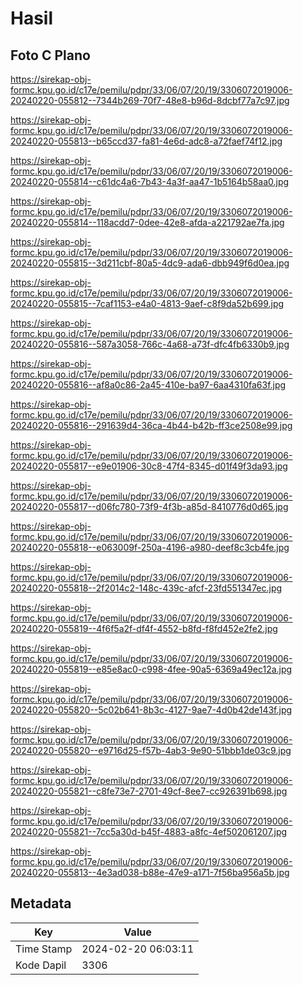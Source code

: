 # Hasil

## Foto C Plano

https://sirekap-obj-formc.kpu.go.id/c17e/pemilu/pdpr/33/06/07/20/19/3306072019006-20240220-055812--7344b269-70f7-48e8-b96d-8dcbf77a7c97.jpg

https://sirekap-obj-formc.kpu.go.id/c17e/pemilu/pdpr/33/06/07/20/19/3306072019006-20240220-055813--b65ccd37-fa81-4e6d-adc8-a72faef74f12.jpg

https://sirekap-obj-formc.kpu.go.id/c17e/pemilu/pdpr/33/06/07/20/19/3306072019006-20240220-055814--c61dc4a6-7b43-4a3f-aa47-1b5164b58aa0.jpg

https://sirekap-obj-formc.kpu.go.id/c17e/pemilu/pdpr/33/06/07/20/19/3306072019006-20240220-055814--118acdd7-0dee-42e8-afda-a221792ae7fa.jpg

https://sirekap-obj-formc.kpu.go.id/c17e/pemilu/pdpr/33/06/07/20/19/3306072019006-20240220-055815--3d211cbf-80a5-4dc9-ada6-dbb949f6d0ea.jpg

https://sirekap-obj-formc.kpu.go.id/c17e/pemilu/pdpr/33/06/07/20/19/3306072019006-20240220-055815--7caf1153-e4a0-4813-9aef-c8f9da52b699.jpg

https://sirekap-obj-formc.kpu.go.id/c17e/pemilu/pdpr/33/06/07/20/19/3306072019006-20240220-055816--587a3058-766c-4a68-a73f-dfc4fb6330b9.jpg

https://sirekap-obj-formc.kpu.go.id/c17e/pemilu/pdpr/33/06/07/20/19/3306072019006-20240220-055816--af8a0c86-2a45-410e-ba97-6aa4310fa63f.jpg

https://sirekap-obj-formc.kpu.go.id/c17e/pemilu/pdpr/33/06/07/20/19/3306072019006-20240220-055816--291639d4-36ca-4b44-b42b-ff3ce2508e99.jpg

https://sirekap-obj-formc.kpu.go.id/c17e/pemilu/pdpr/33/06/07/20/19/3306072019006-20240220-055817--e9e01906-30c8-47f4-8345-d01f49f3da93.jpg

https://sirekap-obj-formc.kpu.go.id/c17e/pemilu/pdpr/33/06/07/20/19/3306072019006-20240220-055817--d06fc780-73f9-4f3b-a85d-8410776d0d65.jpg

https://sirekap-obj-formc.kpu.go.id/c17e/pemilu/pdpr/33/06/07/20/19/3306072019006-20240220-055818--e063009f-250a-4196-a980-deef8c3cb4fe.jpg

https://sirekap-obj-formc.kpu.go.id/c17e/pemilu/pdpr/33/06/07/20/19/3306072019006-20240220-055818--2f2014c2-148c-439c-afcf-23fd551347ec.jpg

https://sirekap-obj-formc.kpu.go.id/c17e/pemilu/pdpr/33/06/07/20/19/3306072019006-20240220-055819--4f6f5a2f-df4f-4552-b8fd-f8fd452e2fe2.jpg

https://sirekap-obj-formc.kpu.go.id/c17e/pemilu/pdpr/33/06/07/20/19/3306072019006-20240220-055819--e85e8ac0-c998-4fee-90a5-6369a49ec12a.jpg

https://sirekap-obj-formc.kpu.go.id/c17e/pemilu/pdpr/33/06/07/20/19/3306072019006-20240220-055820--5c02b641-8b3c-4127-9ae7-4d0b42de143f.jpg

https://sirekap-obj-formc.kpu.go.id/c17e/pemilu/pdpr/33/06/07/20/19/3306072019006-20240220-055820--e9716d25-f57b-4ab3-9e90-51bbb1de03c9.jpg

https://sirekap-obj-formc.kpu.go.id/c17e/pemilu/pdpr/33/06/07/20/19/3306072019006-20240220-055821--c8fe73e7-2701-49cf-8ee7-cc926391b698.jpg

https://sirekap-obj-formc.kpu.go.id/c17e/pemilu/pdpr/33/06/07/20/19/3306072019006-20240220-055821--7cc5a30d-b45f-4883-a8fc-4ef502061207.jpg

https://sirekap-obj-formc.kpu.go.id/c17e/pemilu/pdpr/33/06/07/20/19/3306072019006-20240220-055813--4e3ad038-b88e-47e9-a171-7f56ba956a5b.jpg


## Metadata

| Key        | Value               |
| ---------- | ------------------- |
| Time Stamp | 2024-02-20 06:03:11 |
| Kode Dapil | 3306                |



